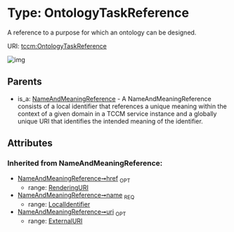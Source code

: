 
# Type: OntologyTaskReference


A reference to a purpose for which an ontology can be designed.

URI: [tccm:OntologyTaskReference](https://hotecosystem.org/tccm/OntologyTaskReference)


![img](http://yuml.me/diagram/nofunky;dir:TB/class/[NameAndMeaningReference]^-[OntologyTaskReference&#124;name(i):LocalIdentifier;uri(i):ExternalURI%20%3F;href(i):RenderingURI%20%3F],[NameAndMeaningReference])

## Parents

 *  is_a: [NameAndMeaningReference](NameAndMeaningReference.md) - A NameAndMeaningReference consists of a local identifier that references a unique meaning within the context of a given domain in a TCCM service instance and a globally unique URI that identifies the intended meaning of the identifier.

## Attributes


### Inherited from NameAndMeaningReference:

 * [NameAndMeaningReference➞href](NameAndMeaningReference_href.md)  <sub>OPT</sub>
    * range: [RenderingURI](types/RenderingURI.md)
 * [NameAndMeaningReference➞name](NameAndMeaningReference_name.md)  <sub>REQ</sub>
    * range: [LocalIdentifier](types/LocalIdentifier.md)
 * [NameAndMeaningReference➞uri](NameAndMeaningReference_uri.md)  <sub>OPT</sub>
    * range: [ExternalURI](types/ExternalURI.md)
